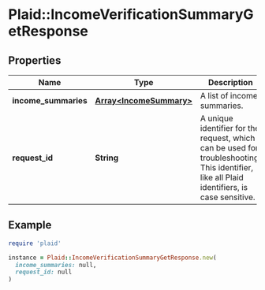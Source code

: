 # Plaid::IncomeVerificationSummaryGetResponse

## Properties

| Name | Type | Description | Notes |
| ---- | ---- | ----------- | ----- |
| **income_summaries** | [**Array&lt;IncomeSummary&gt;**](IncomeSummary.md) | A list of income summaries. |  |
| **request_id** | **String** | A unique identifier for the request, which can be used for troubleshooting. This identifier, like all Plaid identifiers, is case sensitive. |  |

## Example

```ruby
require 'plaid'

instance = Plaid::IncomeVerificationSummaryGetResponse.new(
  income_summaries: null,
  request_id: null
)
```

